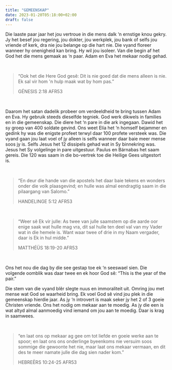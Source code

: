 ```yaml
---
title: "GEMEENSKAP"
date: 2023-01-20T05:18:00+02:00
draft: false
---
```

<html>
 <head></head>
 <body>
  <p>Die laaste paar jaar het jou vertroue in die mens dalk ‘n ernstige knou gekry. Jy het besef jou regering, jou dokter, jou werkplek, jou bank of selfs jou vriende of kerk, dra nie jou belange op die hart nie. Die vyand floreer wanneer hy onenigheid kan bring. Hy wil jou isoleer. Van die begin af het God het die mens gemaak as ‘n paar. Adam en Eva het mekaar nodig gehad.</p>
  <p>&nbsp;</p>
  <blockquote>
   <p>“Ook het die Here God gesê: Dit is nie goed dat die mens alleen is nie. Ek sal vir hom 'n hulp maak wat by hom pas.”</p>
   <p>GÉNESIS&nbsp;2:18&nbsp;AFR53</p>
  </blockquote>
  <p>&nbsp;</p>
  <p>Daarom het satan dadelik probeer om verdeeldheid te bring tussen Adam en Eva. Hy gebruik steeds dieselfde tegniek. God werk dikwels in families en in die gemeenskap. Die diere het ‘n pare in die ark ingegaan. Dawid het sy groep van 400 soldate gevind. Ons weet Elía het ‘n homself bejammer en gedink hy was die enigste profeet terwyl daar 100 profete versteek was. Die vyand gaan jou laat voel of jy alleen is selfs wanneer daar baie meer mense soos jy is. Selfs Jesus het 12 dissipels gehad wat in Sy binnekring was. Jesus het Sy volgelinge in pare uitgestuur. Paulus en Bárnabas het saam gereis. Die 120 was saam in die bo-vertrek toe die Heilige Gees uitgestort is.&nbsp;</p>
  <p>&nbsp;</p>
  <blockquote>
   <p>“En deur die hande van die apostels het daar baie tekens en wonders onder die volk plaasgevind; en hulle was almal eendragtig saam in die pilaargang van Salomo.”</p>
   <p>HANDELINGE&nbsp;5:12&nbsp;AFR53</p>
  </blockquote>
  <p>&nbsp;</p>
  <blockquote>
   <p>“Weer sê Ek vir julle: As twee van julle saamstem op die aarde oor enige saak wat hulle mag vra, dit sal hulle ten deel val van my Vader wat in die hemele is. Want waar twee of drie in my Naam vergader, daar is Ek in hul midde.”</p>
   <p>MATTHÉÜS&nbsp;18:19-20&nbsp;AFR53</p>
  </blockquote>
  <p>&nbsp;</p>
  <p>Ons het nou die dag by die see gestap toe ek ‘n seeswael sien. Die volgende oomblik was daar twee en ek hoor God sê: “This is the year of the pair.”</p>
  <p>Die stem van die vyand blêr slegte nuus en immoraliteit uit. Omring jou met mense wat God se waarheid bring.&nbsp;Ek voel God sê vind jou plek in die gemeenskap hierdie jaar. As jy ‘n introvert is maak seker jy het 2 of 3 goeie Christen vriende. Ons het nodig om mekaar aan te moedig. As jy die een is wat altyd almal aanmoedig vind iemand om jou aan te moedig. Daar is krag in saamwees.&nbsp;</p>
  <p>&nbsp;</p>
  <blockquote>
   <p>“en laat ons op mekaar ag gee om tot liefde en goeie werke aan te spoor; en laat ons ons onderlinge byeenkoms nie versuim soos sommige die gewoonte het nie, maar laat ons mekaar vermaan, en dit des te meer namate julle die dag sien nader kom.”</p>
   <p>HEBREËRS&nbsp;10:24-25&nbsp;AFR53</p>
  </blockquote>
 </body>
</html>